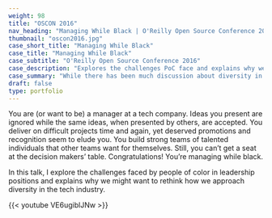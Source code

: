 ```yaml
---
weight: 98
title: "OSCON 2016"
nav_heading: "Managing While Black | O'Reilly Open Source Conference 2016"
thumbnail: "oscon2016.jpg"
case_short_title: "Managing While Black"
case_title: "Managing While Black"
case_subtitle: "O'Reilly Open Source Conference 2016"
case_description: "Explores the challenges PoC face and explains why we might want to rethink how we approach diversity in  tech."
case_summary: "While there has been much discussion about diversity in tech from the standpoint of individual contributors, we do not hear much from people of color in leadership roles. Kevin Stewart explores the challenges they face and explains why we might want to rethink how we approach diversity in the tech industry."
draft: false
type: portfolio
---
```

You are (or want to be) a manager at a tech company. Ideas you present are ignored while the same ideas, when presented by others, are accepted. You deliver on difficult projects time and again, yet deserved promotions and recognition seem to elude you. You build strong teams of talented individuals that other teams want for themselves. Still, you can’t get a seat at the decision makers’ table. Congratulations! You’re managing while black.

In this talk, I explore the challenges faced by people of color in leadership positions and explains why we might want to rethink how we approach diversity in the tech industry.

{{< youtube VE6ugiblJNw >}}